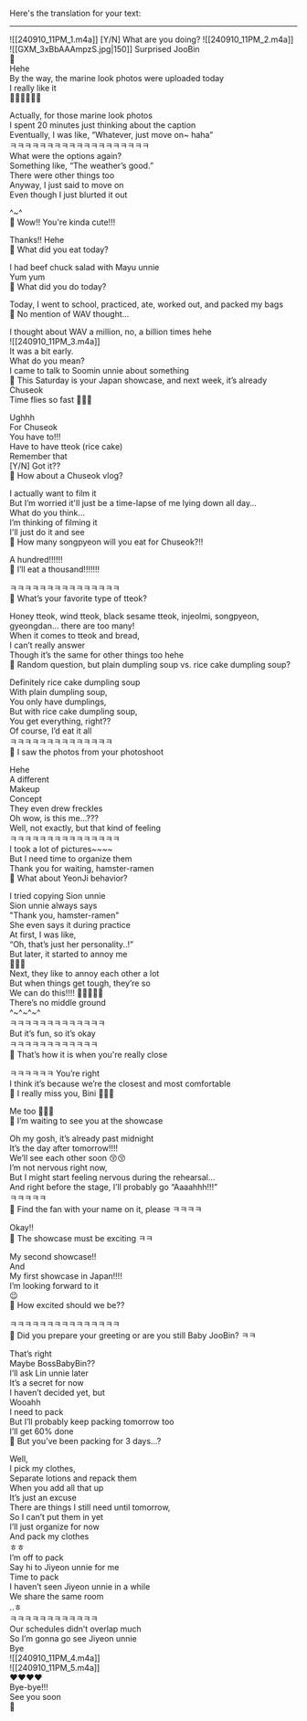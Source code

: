 Here's the translation for your text:

---
![[240910_11PM_1.m4a]]
[Y/N] What are you doing?
![[240910_11PM_2.m4a]] ![[GXM_3xBbAAAmpzS.jpg|150]]
Surprised JooBin  
🫢  
Hehe  
By the way, the marine look photos were uploaded today  
I really like it  
💃🕺💃🕺💃🕺  

Actually, for those marine look photos  
I spent 20 minutes just thinking about the caption  
Eventually, I was like, “Whatever, just move on~ haha”  
ㅋㅋㅋㅋㅋㅋㅋㅋㅋㅋㅋㅋㅋㅋㅋㅋㅋㅋㅋ  
What were the options again?  
Something like, “The weather’s good.”  
There were other things too  
Anyway, I just said to move on  
Even though I just blurted it out  

^~^  
🫧 Wow!! You're kinda cute!!!  

Thanks!! Hehe  
🫧 What did you eat today?  

I had beef chuck salad with Mayu unnie  
Yum yum  
🫧 What did you do today?  

Today, I went to school, practiced, ate, worked out, and packed my bags  
🫧 No mention of WAV thought…  

I thought about WAV a million, no, a billion times hehe  
![[240910_11PM_3.m4a]]  
It was a bit early.  
What do you mean?  
I came to talk to Soomin unnie about something  
🫧 This Saturday is your Japan showcase, and next week, it’s already Chuseok  
Time flies so fast 🫠🫠🫠  

Ughhh  
For Chuseok  
You have to!!!  
Have to have tteok (rice cake)  
Remember that  
[Y/N] Got it??  
🫧 How about a Chuseok vlog?  

I actually want to film it  
But I’m worried it'll just be a time-lapse of me lying down all day…  
What do you think…  
I’m thinking of filming it  
I'll just do it and see  
🫧 How many songpyeon will you eat for Chuseok?!!  

A hundred!!!!!!  
🫧 I’ll eat a thousand!!!!!!!  

ㅋㅋㅋㅋㅋㅋㅋㅋㅋㅋㅋㅋㅋㅋㅋ  
🫧 What’s your favorite type of tteok?  

Honey tteok, wind tteok, black sesame tteok, injeolmi, songpyeon, gyeongdan… there are too many!  
When it comes to tteok and bread,  
I can’t really answer  
Though it’s the same for other things too hehe  
🫧 Random question, but plain dumpling soup vs. rice cake dumpling soup?  

Definitely rice cake dumpling soup  
With plain dumpling soup,  
You only have dumplings,  
But with rice cake dumpling soup,  
You get everything, right??  
Of course, I’d eat it all  
ㅋㅋㅋㅋㅋㅋㅋㅋㅋㅋㅋㅋㅋㅋ  
🫧 I saw the photos from your photoshoot  

Hehe  
A different  
Makeup  
Concept  
They even drew freckles  
Oh wow, is this me…???  
Well, not exactly, but that kind of feeling  
ㅋㅋㅋㅋㅋㅋㅋㅋㅋㅋㅋㅋㅋㅋㅋ  
I took a lot of pictures~~~~  
But I need time to organize them  
Thank you for waiting, hamster-ramen  
🫧 What about YeonJi behavior?  

I tried copying Sion unnie  
Sion unnie always says  
"Thank you, hamster-ramen"  
She even says it during practice  
At first, I was like,  
“Oh, that’s just her personality..!”  
But later, it started to annoy me  
🤍🤍🤍  
Next, they like to annoy each other a lot  
But when things get tough, they’re so  
We can do this!!!! 🥹🥹🥹🥹🥹  
There’s no middle ground  
^~^~^~^  
ㅋㅋㅋㅋㅋㅋㅋㅋㅋㅋㅋㅋㅋ  
But it’s fun, so it’s okay  
ㅋㅋㅋㅋㅋㅋㅋㅋㅋㅋㅋㅋ  
🫧 That’s how it is when you're really close  

ㅋㅋㅋㅋㅋㅋ You’re right  
I think it’s because we’re the closest and most comfortable  
🫧 I really miss you, Bini 🥺🥺🥺  

Me too 🥹🤍🤍  
🫧 I’m waiting to see you at the showcase  

Oh my gosh, it’s already past midnight  
It’s the day after tomorrow!!!!  
We’ll see each other soon 😚😚  
I’m not nervous right now,  
But I might start feeling nervous during the rehearsal…  
And right before the stage, I’ll probably go “Aaaahhh!!!”  
ㅋㅋㅋㅋㅋ  
🫧 Find the fan with your name on it, please ㅋㅋㅋㅋ  

Okay!!  
🫧 The showcase must be exciting ㅋㅋ  

My second showcase!!  
And  
My first showcase in Japan!!!!  
I’m looking forward to it  
😉  
🫧 How excited should we be??  

ㅋㅋㅋㅋㅋㅋㅋㅋㅋㅋㅋㅋㅋㅋㅋ  
🫧 Did you prepare your greeting or are you still Baby JooBin? ㅋㅋ  

That’s right  
Maybe BossBabyBin??  
I’ll ask Lin unnie later  
It’s a secret for now  
I haven’t decided yet, but  
Wooahh  
I need to pack  
But I’ll probably keep packing tomorrow too  
I’ll get 60% done  
🫧 But you’ve been packing for 3 days…?  

Well,  
I pick my clothes,  
Separate lotions and repack them  
When you add all that up  
It’s just an excuse  
There are things I still need until tomorrow,  
So I can’t put them in yet  
I’ll just organize for now  
And pack my clothes  
ㅎㅎ  
I’m off to pack  
Say hi to Jiyeon unnie for me  
Time to pack  
I haven’t seen Jiyeon unnie in a while  
We share the same room  
..ㅎ  
ㅋㅋㅋㅋㅋㅋㅋㅋㅋㅋㅋㅋ  
Our schedules didn’t overlap much  
So I’m gonna go see Jiyeon unnie  
Bye  
![[240910_11PM_4.m4a]]  
![[240910_11PM_5.m4a]]  
❤️❤️❤️❤️  
Bye-bye!!!  
See you soon  
🤍
